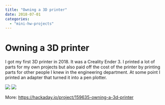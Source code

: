 ```yaml
---
title: "Owning a 3D printer"
date: 2018-07-01
categories: 
  - "mini-hw-projects"
---
```


# Owning a 3D printer

I got my first 3D printer in 2018. It was a Creality Ender 3. I printed a lot of parts for my own projects but also paid off the cost of the printer by printing parts for other people I knew in the engineering department. At some point I printed an adapter that turned it into a pen plotter.

![](https://cdn.hackaday.io/images/1484851532251135191.jpeg)
![](https://cdn.hackaday.io/images/220621532250873944.jpg)

More: https://hackaday.io/project/159635-owning-a-3d-printer